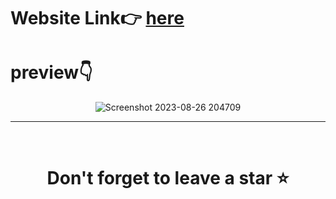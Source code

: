 
# Website Link👉 [here](https://yashsdoshi.github.io/What_Is_My_IP/) 
# preview👇
<div align="center">
  
![Screenshot 2023-08-26 204709](https://github.com/yashdoshi12/What_Is_My_IP/assets/39629707/27b201fb-dbc4-43a7-ab5f-08fec74314b2)
</div>
<hr />
<br />

# <div align="center">Don't forget to leave a star ⭐️</div>
